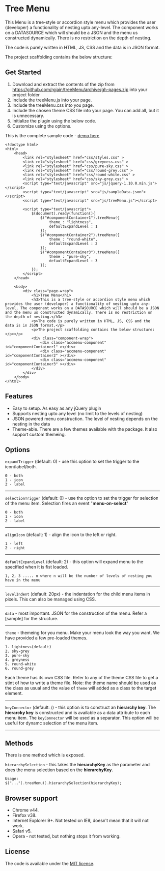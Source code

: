 # Tree Menu

This Menu is a tree-style or accordion style menu which provides the user (developer) a functionality of nesting upto any-level. The component works on a DATASOURCE which will should be a JSON and the menu us constructed dynamically. There is no restriction on the depth of nesting.

The code is purely written in HTML, JS, CSS and the data is in JSON format.

The project scaffolding contains the below structure:


## Get Started

1. Download and extract the contents of the zip from <https://github.com/rgjain/treeMenu/archive/gh-pages.zip>  into your project folder
2. Include the treeMenu.js into your page.
3. Include the treeMenu.css into you page.
4. Include the chosen theme CSS file into your page. You can add all, but it is unnecessary.
5. Initialize the plugin using the below code.
6. Customize using the options.

This is the complete sample code - [demo here](http://rgjain.github.io/treeMenu)
```
<!doctype html>
<html>
	<head>
		<link rel="stylesheet" href="css/styles.css" >
		<link rel="stylesheet" href="css/greyness.css" >
		<link rel="stylesheet" href="css/pure-sky.css" >
		<link rel="stylesheet" href="css/round-grey.css" >
		<link rel="stylesheet" href="css/round-white.css" >
		<link rel="stylesheet" href="css/sky-grey.css" >
		<script type="text/javascript" src="js/jquery-1.10.0.min.js"></script>
		<script type="text/javascript" src="js/sampleData.json"></script>
		<script type="text/javascript" src="js/treeMenu.js"></script>
		
		<script type="text/javascript">
			$(document).ready(function(){
				$("#componentContainer1").treeMenu({
					theme : "lightness",
					defaultExpandLevel : 1
				});
				$("#componentContainer2").treeMenu({
					theme : "round-white",
					defaultExpandLevel : 2
				});
				$("#componentContainer3").treeMenu({
					theme : "pure-sky",
					defaultExpandLevel : 3
				});
			});
		</script>
	</head>
	
	<body>
		<div class="page-wrap">
			<h1>Tree Menu</h1>
			<h3>This is a tree-style or accordion style menu which provides the user (developer) a functionality of nesting upto any-level. The component works on a DATASOURCE which will should be a JSON and the menu us constructed dynamically. There is no restriction on the depth of nesting.</h3>
			<p>The code is purely written in HTML, JS, CSS and the data is in JSON format.</p>
			<p>The project scaffolding contains the below structure:</p></p>
			<div class="component-wrap">
				<div class="accmenu-component" id="componentContainer1" ></div>
				<div class="accmenu-component" id="componentContainer2" ></div>
				<div class="accmenu-component" id="componentContainer3" ></div>
			</div>
		</div>
	</body>
</html>
```

## Features

* Easy to setup. As easy as any jQuery plugin
* Supports nesting upto any level (no limit to the levels of nesting)
* JSON powered menu construction. The level of nesting depends on the nesting in the data
* Theme-able. There are a few themes available with the package. It also support custom themeing.


## Options

`expandTrigger` (default: 0) - use this option to set the trigger to the icon/label/both.
```
0 - both
1 - icon
2 - label
```

--------------

`selectionTrigger` (default: 0) - use ths option to set the trigger for selection of the menu item. Selection fires an event "**menu-on-select**"
```
0 - both
1 - icon
2 - label
```

-----------

`alignIcon` (default: 1) - align the icon to the left or right.
```
1 - left
2 - right
```

-----------

`defaultExpandLevel` (default: 2) - this option will expand menu to the specified when it is fist loaded. 
```
1, 2, 3 ..... n where n will be the number of levels of nesting you have in the menu
```

--------------

`levelIndent` (default: 20px) - the indentation for the child menu items in pixels. This can also be managed using CSS.

-------------

`data` - most important. JSON for the construction of the menu. Refer a [sample] for the structure.

--------------

`theme` - themeing for you menu. Make your menu look the way you want. We have provided a few pre-loaded themes.
```
1. lightness(default)
2. sky-grey
3. pure-sky
4. greyness
5. round-white
6. round-grey
```
Each theme has its own CSS file. Refer to any of the theme CSS file to get a stint of how to write a theme file. 
Note: the theme name should be used as the class as usual and the value of `theme` will added as a class to the target element.

------------

`keyConnector` (default: /) - this option is to construct an **hierarchy key**. The **hierarcky key** is constructed and is available as a data attribute to each menu item. The `keyConnector` will be used as a separator. This option will be useful for dynamc selection of the menu item.

------------


## Methods
There is one method which is exposed.

`hierarchySelection` - this takes the **hierarchyKey** as the parameter and does the menu selection based on the **hierarchyKey**.
```
Usage:
$("...").treeMenu().hierarchySelection(hierarchyKey);
```

## Browser support

* Chrome v44.
* Firefox v38.
* Internet Explorer 9+. Not tested on IE8, doesn't mean that it will not work.
* Safari v5.
* Opera - not tested, but nothing stops it from working. 


## License

The code is available under the [MIT license](LICENSE.txt).
